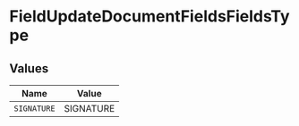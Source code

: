 # FieldUpdateDocumentFieldsFieldsType


## Values

| Name        | Value       |
| ----------- | ----------- |
| `SIGNATURE` | SIGNATURE   |
